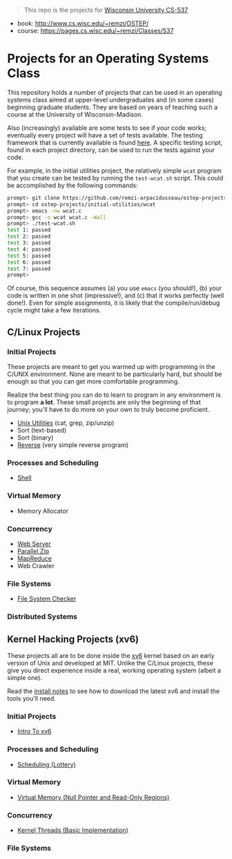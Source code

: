 > This repo is the projects for [Wisconsin University CS-537](https://pages.cs.wisc.edu/~remzi/Classes/537/Spring2018/)

- book: http://www.cs.wisc.edu/~remzi/OSTEP/
- course: https://pages.cs.wisc.edu/~remzi/Classes/537

# Projects for an Operating Systems Class

This repository holds a number of projects that can be used in an operating
systems class aimed at upper-level undergraduates and (in some cases)
beginning graduate students. They are based on years of teaching such a course
at the University of Wisconsin-Madison.

Also (increasingly) available are some tests to see if your code works; eventually
every project will have a set of tests available. The testing framework that is
currently available is found [here](https://github.com/remzi-arpacidusseau/ostep-projects/tree/master/tester).
A specific testing script, found in each project directory, can be used to run
the tests against your code.

For example, in the initial utilities project, the relatively simple `wcat`
program that you create can be tested by running the `test-wcat.sh` script.
This could be accomplished by the following commands:

```sh
prompt> git clone https://github.com/remzi-arpacidusseau/ostep-projects
prompt> cd ostep-projects/initial-utilities/wcat
prompt> emacs -nw wcat.c
prompt> gcc -o wcat wcat.c -Wall
prompt> ./test-wcat.sh
test 1: passed
test 2: passed
test 3: passed
test 4: passed
test 5: passed
test 6: passed
test 7: passed
prompt>
```

Of course, this sequence assumes (a) you use `emacs` (you should!), (b) your
code is written in one shot (impressive!), and (c) that it works perfectly
(well done!). Even for simple assignments, it is likely that the
compile/run/debug cycle might take a few iterations.

## C/Linux Projects

### Initial Projects

These projects are meant to get you warmed up with programming in the C/UNIX
environment. None are meant to be particularly hard, but should be enough so
that you can get more comfortable programming.

Realize the best thing you can do to learn to program in any environment is to
program **a lot**. These small projects are only the beginning of that
journey; you'll have to do more on your own to truly become proficient.

- [Unix Utilities](initial-utilities) (cat, grep, zip/unzip)
- Sort (text-based)
- Sort (binary)
- [Reverse](initial-reverse) (very simple reverse program)

### Processes and Scheduling

- [Shell](processes-shell)

### Virtual Memory

- Memory Allocator

### Concurrency

- [Web Server](concurrency-webserver)
- [Parallel Zip](concurrency-pzip)
- [MapReduce](concurrency-mapreduce)
- Web Crawler

### File Systems

- [File System Checker](filesystems-checker)

### Distributed Systems

## Kernel Hacking Projects (xv6)

These projects all are to be done inside the
[xv6](https://pdos.csail.mit.edu/6.828/2017/xv6.html) kernel based on an early
version of Unix and developed at MIT. Unlike the C/Linux projects, these give
you direct experience inside a real, working operating system (albeit a simple
one).

Read the [install notes](INSTALL-xv6.md) to see how to download the latest xv6
and install the tools you'll need.

### Initial Projects

- [Intro To xv6](initial-xv6)

### Processes and Scheduling

- [Scheduling (Lottery)](scheduling-xv6-lottery)

### Virtual Memory

- [Virtual Memory (Null Pointer and Read-Only Regions)](vm-xv6-intro)

### Concurrency

- [Kernel Threads (Basic Implementation)](concurrency-xv6-threads)

### File Systems
